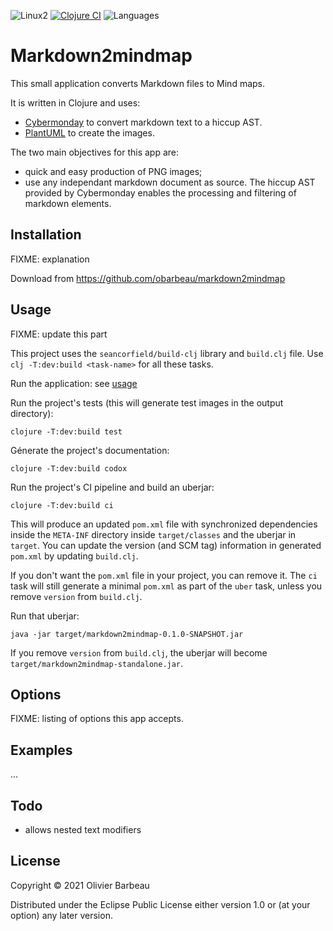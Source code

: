 ![Linux2](https://img.shields.io/badge/Linux-FCC624?style=flat&logo=linux&logoColor=black)
[![Clojure CI](https://github.com/obarbeau/markdown2mindmap/actions/workflows/clojure.yml/badge.svg)](https://github.com/obarbeau/markdown2mindmap/actions/workflows/clojure.yml)
![Languages](https://img.shields.io/github/languages/top/obarbeau/markdown2mindmap)

# Markdown2mindmap

This small application converts Markdown files to Mind maps.

It is written in Clojure and uses:

- [Cybermonday](https://github.com/kiranshila/cybermonday)
  to convert markdown text to a hiccup AST.
- [PlantUML](https://plantuml.com/mindmap-diagram) to create the images.

The two main objectives for this app are:

- quick and easy production of PNG images;
- use any independant markdown document as source.
  The hiccup AST provided by Cybermonday
  enables the processing and filtering of markdown elements.

## Installation

FIXME: explanation

Download from https://github.com/obarbeau/markdown2mindmap

## Usage

FIXME: update this part

This project uses the `seancorfield/build-clj` library and `build.clj` file.
Use `clj -T:dev:build <task-name>` for all these tasks.

Run the application: see [usage](/src/markdown2mindmap/core.clj#L15-L26)

Run the project's tests
(this will generate test images in the output directory):

```shell
clojure -T:dev:build test
```

Génerate the project's documentation:

```shell
clojure -T:dev:build codox
```

Run the project's CI pipeline and build an uberjar:

```shell
clojure -T:dev:build ci
```

This will produce an updated `pom.xml` file with synchronized dependencies inside the `META-INF`
directory inside `target/classes` and the uberjar in `target`. You can update the version (and SCM tag)
information in generated `pom.xml` by updating `build.clj`.

If you don't want the `pom.xml` file in your project, you can remove it. The `ci` task will
still generate a minimal `pom.xml` as part of the `uber` task, unless you remove `version`
from `build.clj`.

Run that uberjar:

```shell
java -jar target/markdown2mindmap-0.1.0-SNAPSHOT.jar
```

If you remove `version` from `build.clj`, the uberjar will become `target/markdown2mindmap-standalone.jar`.

## Options

FIXME: listing of options this app accepts.

## Examples

...

## Todo

- allows nested text modifiers

## License

Copyright © 2021 Olivier Barbeau

Distributed under the Eclipse Public License either version 1.0
or (at your option) any later version.
